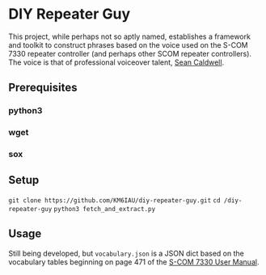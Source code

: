 # DIY Repeater Guy
This project, while perhaps not so aptly named, establishes a framework and
toolkit to construct phrases based on the voice used on the S-COM 7330 repeater
controller (and perhaps other SCOM repeater controllers).  The voice is that
of professional voiceover talent, [Sean Caldwell](https://www.seancaldwell.com/).

## Prerequisites
### python3
### wget
### sox

## Setup
`git clone https://github.com/KM6IAU/diy-repeater-guy.git`
`cd /diy-repeater-guy`
`python3 fetch_and_extract.py`

## Usage
Still being developed, but `vocabulary.json` is a JSON dict based on the
vocabulary tables beginning on page 471 of the [S-COM 7330 User Manual](http://www.scomcontrollers.com/downloads/7330_UserMan_V1.8.pdf).
